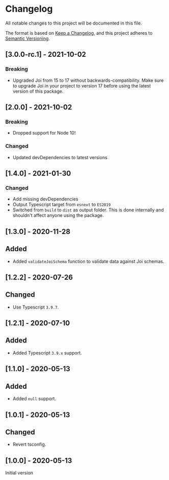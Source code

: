# Changelog

All notable changes to this project will be documented in this file.

The format is based on [Keep a Changelog](https://keepachangelog.com/en/1.0.0/),
and this project adheres to [Semantic Versioning](https://semver.org/spec/v2.0.0.html).

## [3.0.0-rc.1] - 2021-10-02

### Breaking

- Upgraded Joi from 15 to 17 without backwards-compatibility. Make sure to upgrade Joi in your project to version 17 before using the latest version of this package.

## [2.0.0] - 2021-10-02

### Breaking

- Dropped support for Node 10!

### Changed

- Updated devDependencies to latest versions

## [1.4.0] - 2021-01-30

### Changed

- Add missing devDependencies
- Output Typescript target from `esnext` to `ES2019`
- Switched from `build` to `dist` as output folder. This is done internally and shouldn't affect anyone using the package.

## [1.3.0] - 2020-11-28

## Added

- Added `validateJoiSchema` function to validate data against Joi schemas.

## [1.2.2] - 2020-07-26

## Changed

- Use Typescript `3.9.7`.

## [1.2.1] - 2020-07-10

## Added

- Added Typescript `3.9.x` support.

## [1.1.0] - 2020-05-13

## Added

- Added `null` support.

## [1.0.1] - 2020-05-13

## Changed

- Revert tsconfig.

## [1.0.0] - 2020-05-13

Initial version
